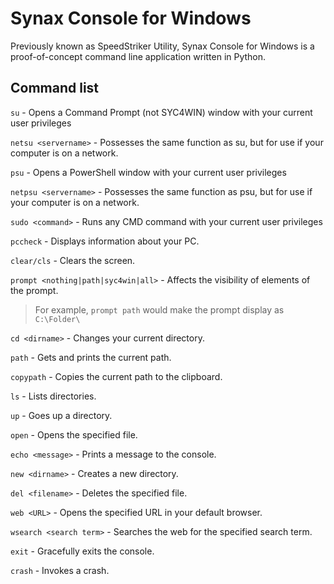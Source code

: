# Synax Console for Windows

Previously known as SpeedStriker Utility, Synax Console for Windows is a proof-of-concept command line application written in Python.

## Command list


`su` - Opens a Command Prompt (not SYC4WIN) window with your current user privileges

`netsu <servername>` - Possesses the same function as su, but for use if your computer is on a network.
  
`psu` - Opens a PowerShell window with your current user privileges

`netpsu <servername>` - Possesses the same function as psu, but for use if your computer is on a network.
  
`sudo <command>` - Runs any CMD command with your current user privileges

`pccheck` - Displays information about your PC.

`clear/cls` - Clears the screen.

`prompt <nothing|path|syc4win|all>` - Affects the visibility of elements of the prompt.

  > For example, `prompt path` would make the prompt display as `C:\Folder\`
  
`cd <dirname>` - Changes your current directory.
  
`path` - Gets and prints the current path.

`copypath` - Copies the current path to the clipboard.

`ls` - Lists directories.

`up` - Goes up a directory.

`open` - Opens the specified file.

`echo <message>` - Prints a message to the console.
  
`new <dirname>` - Creates a new directory.
  
`del <filename>` - Deletes the specified file.
  
`web <URL>` - Opens the specified URL in your default browser.
  
`wsearch <search term>` - Searches the web for the specified search term.
  
`exit` - Gracefully exits the console.
  
`crash` - Invokes a crash.
